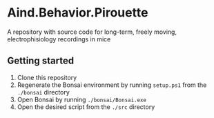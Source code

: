 # Aind.Behavior.Pirouette

A repository with source code for long-term, freely moving, electrophisiology recordings in mice

## Getting started

1. Clone this repository
2. Regenerate the Bonsai environment by running `setup.ps1` from the `./bonsai` directory
3. Open Bonsai by running `./bonsai/Bonsai.exe`
4. Open the desired script from the `./src` directory